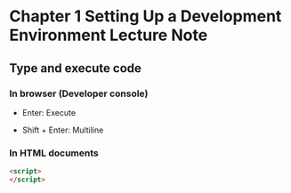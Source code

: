 # Chapter 1 Setting Up a Development Environment Lecture Note

## Type and execute code

### In browser (Developer console)

- Enter: Execute

- Shift + Enter: Multiline

### In HTML documents

```html
<script>
</script>
```


